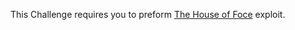 This Challenge requires you to preform [The House of Foce](http://phrack.org/issues/66/10.html) exploit.
